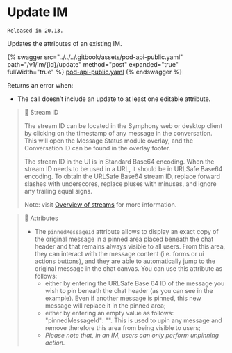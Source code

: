 # Update IM

`Released in 20.13.`

Updates the attributes of an existing IM.

{% swagger src="../../../.gitbook/assets/pod-api-public.yaml" path="/v1/im/{id}/update" method="post" expanded="true" fullWidth="true" %}
[pod-api-public.yaml](../../../.gitbook/assets/pod-api-public.yaml)
{% endswagger %}

Returns an error when:

* The call doesn’t include an update to at least one editable attribute.

> 📘 Stream ID
>
> The stream ID can be located in the Symphony web or desktop client by clicking on the timestamp of any message in the conversation. This will open the Message Status module overlay, and the Conversation ID can be found in the overlay footer.
>
> The stream ID in the UI is in Standard Base64 encoding. When the stream ID needs to be used in a URL, it should be in URLSafe Base64 encoding. To obtain the URLSafe Base64 stream ID, replace forward slashes with underscores, replace pluses with minuses, and ignore any trailing equal signs.
>
> Note: visit [Overview of streams](https://docs.developers.symphony.com/building-bots-on-symphony/datafeed/overview-of-streams) for more information.

> 🚧 Attributes
>
> * The `pinnedMessageId` attribute allows to display an exact copy of the original message in a pinned area placed beneath the chat header and that remains always visible to all users. From this area, they can interact with the message content (i.e. forms or ui actions buttons), and they are able to automatically jump to the original message in the chat canvas. You can use this attribute as follows:
>   * either by entering the URLSafe Base 64 ID of the message you wish to pin beneath the chat header (as you can see in the example). Even if another message is pinned, this new message will replace it in the pinned area;
>   * either by entering an empty value as follows: "pinnedMessageId": "". This is used to upin any message and remove therefore this area from being visible to users;
>   * _Please note that, in an IM, users can only perform unpinning action._
